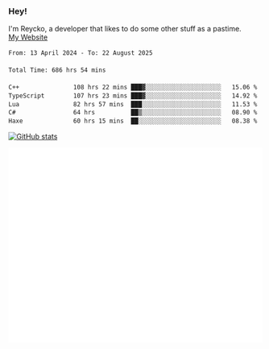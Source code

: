 ### Hey!
I'm Reycko, a developer that likes to do some other stuff as a pastime.  
[My Website](https://reycko.root.sx)

<!--START_SECTION:wakasection-->

```txt
From: 13 April 2024 - To: 22 August 2025

Total Time: 686 hrs 54 mins

C++               108 hrs 22 mins ███▓░░░░░░░░░░░░░░░░░░░░░   15.06 %
TypeScript        107 hrs 23 mins ███▓░░░░░░░░░░░░░░░░░░░░░   14.92 %
Lua               82 hrs 57 mins  ███░░░░░░░░░░░░░░░░░░░░░░   11.53 %
C#                64 hrs          ██▒░░░░░░░░░░░░░░░░░░░░░░   08.90 %
Haxe              60 hrs 15 mins  ██░░░░░░░░░░░░░░░░░░░░░░░   08.38 %
```

<!--END_SECTION:wakasection-->

[![GitHub stats](https://github-readme-stats.vercel.app/api?username=Reycko&show_icons=true&theme=dark&hide_title=true&count_private=true)](https://github.com/anuraghazra/github-readme-stats)

![Metrics](/github-metrics.svg)
